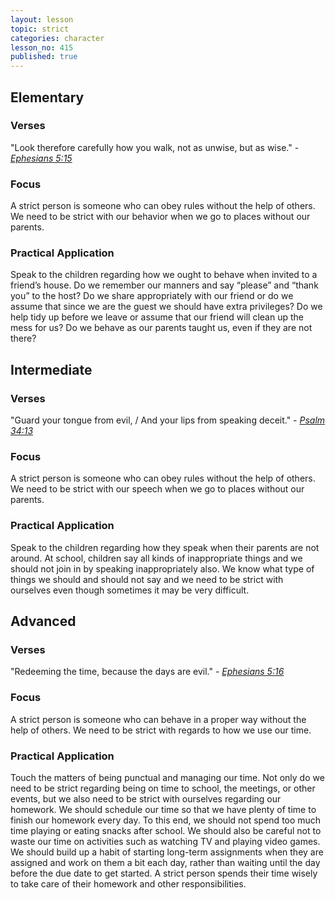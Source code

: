 ```yaml
---
layout: lesson
topic: strict 
categories: character
lesson_no: 415
published: true
---
```


## Elementary
### Verses
"Look therefore carefully how you walk, not as unwise, but as wise." - _[Ephesians 5:15](http://online.recoveryversion.org/bibleverses.asp?fvid=6175&lvid=6175)_ 

### Focus
A strict person is someone who can obey rules without the help of others. We need to be strict with our behavior when we go to places without our parents.

### Practical Application
Speak to the children regarding how we ought to behave when invited to a friend’s house. Do we remember our manners and say “please” and “thank you” to the host? Do we share appropriately with our friend or do we assume that since we are the guest we should have extra privileges? Do we help tidy up before we leave or assume that our friend will clean up the mess for us? Do we behave as our parents taught us, even if they are not there?

## Intermediate

### Verses
"Guard your tongue from evil, / And your lips from speaking deceit." - _[Psalm 34:13](http://online.recoveryversion.org/bibleverses.asp?fvid=22360&lvid=22360)_

### Focus
A strict person is someone who can obey rules without the help of others. We need to be strict with our speech when we go to places without our parents.

### Practical Application
Speak to the children regarding how they speak when their parents are not
around. At school, children say all kinds of inappropriate things and we should not join in by
speaking inappropriately also. We know what type of things we should and should not say and we
need to be strict with ourselves even though sometimes it may be very difficult.

## Advanced

### Verses
"Redeeming the time, because the days are evil." - _[Ephesians 5:16](http://online.recoveryversion.org/bibleverses.asp?fvid=6176&lvid=6176)_

### Focus
A strict person is someone who can behave in a proper way without the help of others. We need to be strict with regards to how we use our time.

### Practical Application
Touch the matters of being punctual and managing our time. Not only do we need to be strict regarding being on time to school, the meetings, or other events, but we also need to be strict with ourselves regarding our homework. We should schedule our time so that we have plenty of time to finish our homework every day. To this end, we should not spend too much time playing or eating snacks after school. We should also be careful not to waste our time on activities such as watching TV and playing video games. We should build up a habit of starting long-term assignments when they are assigned and work on them a bit each day, rather than waiting until the day before the due date to get started. A strict person spends their time wisely to take care of their homework and other responsibilities.

